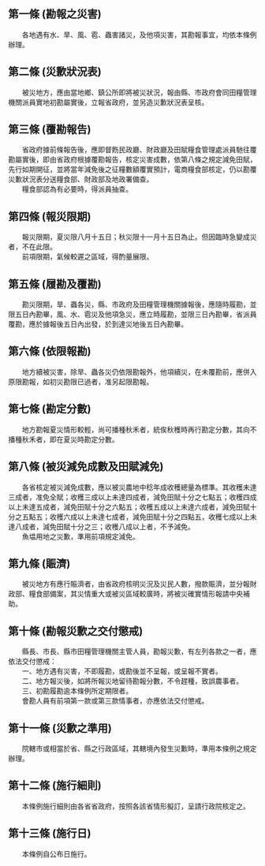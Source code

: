 第一條 (勘報之災害)
-------------------
　　各地遇有水、旱、風、雹、蟲害諸災，及他項災害，其勘報事宜，均依本條例辦理。  


第二條 (災歉狀況表)
-------------------
　　被災地方，應由當地鄉、鎮公所即將被災狀況，報由縣、市政府會同田糧管理機關派員實地初勘屬實後，立報省政府，並另造災歉狀況表呈核。  


第三條 (覆勘報告)
-----------------
　　省政府據前條報告後，應即督飭民政廳、財政廳及田賦糧食管理處派員馳往覆勘屬實後，即由省政府根據覆勘報告，核定災害成數，依第八條之規定減免田賦，先行如期開征，並將當年減免後之征糧數額覆實預計，電商糧食部核定，仍以勘覆災歉狀況表分送糧食部、財政部及地政署備查。  
　　糧食部認為有必要時，得派員抽查。  


第四條 (報災限期)
-----------------
　　報災限期，夏災限八月十五日；秋災限十一月十五日為止。但因臨時急變成災者，不在此限。  
　　前項限期，氣候較遲之區域，得酌量展限。  


第五條 (履勘及覆勘)
-------------------
　　勘災限期，旱、蟲各災，縣、市政府及田糧管理機關據報後，應隨時履勘，並限五日內勘畢，風、水、雹災及他項急災，應立時履勘，並限三日內勘畢，省派員覆勘，應於據報後五日內出發，於到達災地後五日內勘畢。  


第六條 (依限報勘)
-----------------
　　地方續被災害，除旱、蟲各災仍依限勘報外，他項續災，在未覆勘前，應併入原限勘報，如初災勘限已過者，准另起限勘報。  


第七條 (勘定分數)
-----------------
　　地方勘報夏災情形較輕，尚可播種秋禾者，統俟秋穫時再行勘定分數，其向不播種秋禾者，即在夏災時勘定分數。  


第八條 (被災減免成數及田賦減免)
-------------------------------
　　各省核定被災減免成數，應以被災農地中稔年成收穫總量為標準。其收穫未達三成者，准免全賦；收穫三成以上未達四成者，減免田賦十分之七點五；收穫四成以上未達五成者，減免田賦十分之六點五；收穫五成以上未達六成者，減免田賦十分之五點五；收穫六成以上未達七成者，減免田賦十分之四點五，收穫七成以上未達八成者，減免田賦十分之三；收穫八成以上者，不予減免。  
　　魚塭用地之災歉，準用前項規定減免。  


第九條 (賑濟)
-------------
　　被災地方有應行賑濟者，由省政府核明災況及災民人數，撥款賑濟，並分報財政部、糧食部備案，其災情重大或被災區域較廣時，將被災確實情形報請中央補助。  


第十條 (勘報災歉之交付懲戒)
---------------------------
　　縣長、市長、縣市田糧管理機關主管人員，勘報災歉，有左列各款之一者，應依法交付懲戒：  
　　一、地方遇有災害，不即履勘，或勘後並不呈報，或呈報不實者。  
　　二、地方報災後，如將所報災地留待勘報分數，不令趕種，致誤農事者。  
　　三、初勘履勘逾本條例所定期限者。  
　　會勘人員有前項第一款或第三款情事者，亦應依法交付懲戒。  


第十一條 (災歉之準用)
---------------------
　　院轄市或相當於省、縣之行政區域，其轄境內發生災歉時，準用本條例之規定辦理。  


第十二條 (施行細則)
-------------------
　　本條例施行細則由各省省政府，按照各該省情形擬訂，呈請行政院核定之。  


第十三條 (施行日)
-----------------
　　本條例自公布日施行。